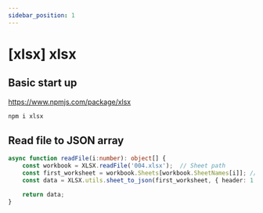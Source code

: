 ```yaml
---
sidebar_position: 1
---
```


# [xlsx] xlsx 

## Basic start up 

https://www.npmjs.com/package/xlsx

```bash title="Terminal"
npm i xlsx
```

## Read file to JSON array

```ts title="server.ts"
async function readFile(i:number): object[] {
    const workbook = XLSX.readFile('004.xlsx');  // Sheet path
    const first_worksheet = workbook.Sheets[workbook.SheetNames[i]]; // Which work sheet
    const data = XLSX.utils.sheet_to_json(first_worksheet, { header: 1 });

    return data;
}
```